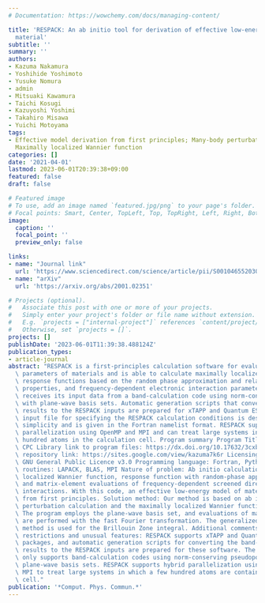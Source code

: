 ```yaml
---
# Documentation: https://wowchemy.com/docs/managing-content/

title: 'RESPACK: An ab initio tool for derivation of effective low-energy model of
  material'
subtitle: ''
summary: ''
authors:
- Kazuma Nakamura
- Yoshihide Yoshimoto
- Yusuke Nomura
- admin
- Mitsuaki Kawamura
- Taichi Kosugi
- Kazuyoshi Yoshimi
- Takahiro Misawa
- Yuichi Motoyama
tags:
- Effective model derivation from first principles; Many-body perturbation calculation;
  Maximally localized Wannier function
categories: []
date: '2021-04-01'
lastmod: 2023-06-01T20:39:38+09:00
featured: false
draft: false

# Featured image
# To use, add an image named `featured.jpg/png` to your page's folder.
# Focal points: Smart, Center, TopLeft, Top, TopRight, Left, Right, BottomLeft, Bottom, BottomRight.
image:
  caption: ''
  focal_point: ''
  preview_only: false

links:
- name: "Journal link"
  url: 'https://www.sciencedirect.com/science/article/pii/S001046552030391X'
- name: "arXiv"
  url: 'https://arxiv.org/abs/2001.02351'

# Projects (optional).
#   Associate this post with one or more of your projects.
#   Simply enter your project's folder or file name without extension.
#   E.g. `projects = ["internal-project"]` references `content/project/deep-learning/index.md`.
#   Otherwise, set `projects = []`.
projects: []
publishDate: '2023-06-01T11:39:38.488124Z'
publication_types:
- article-journal
abstract: "RESPACK is a first-principles calculation software for evaluating the interaction\
  \ parameters of materials and is able to calculate maximally localized Wannier functions,\
  \ response functions based on the random phase approximation and related optical\
  \ properties, and frequency-dependent electronic interaction parameters. RESPACK\
  \ receives its input data from a band-calculation code using norm-conserving pseudopotentials\
  \ with plane-wave basis sets. Automatic generation scripts that convert the band-structure\
  \ results to the RESPACK inputs are prepared for xTAPP and Quantum ESPRESSO. An\
  \ input file for specifying the RESPACK calculation conditions is designed pursuing\
  \ simplicity and is given in the Fortran namelist format. RESPACK supports hybrid\
  \ parallelization using OpenMP and MPI and can treat large systems including a few\
  \ hundred atoms in the calculation cell. Program summary Program Title: RESPACK\
  \ CPC Library link to program files: https://dx.doi.org/10.17632/3cxb7474nj.1 Developer's\
  \ repository link: https://sites.google.com/view/kazuma7k6r Licensing provisions:\
  \ GNU General Public Licence v3.0 Programming language: Fortran, Python External\
  \ routines: LAPACK, BLAS, MPI Nature of problem: Ab initio calculations for maximally\
  \ localized Wannier function, response function with random-phase approximation,\
  \ and matrix-element evaluations of frequency-dependent screened direct and exchange\
  \ interactions. With this code, an effective low-energy model of materials is derived\
  \ from first principles. Solution method: Our method is based on ab initio many-body\
  \ perturbation calculation and the maximally localized Wannier function calculation.\
  \ The program employs the plane-wave basis set, and evaluations of matrix elements\
  \ are performed with the fast Fourier transformation. The generalized tetrahedron\
  \ method is used for the Brillouin Zone integral. Additional comments including\
  \ restrictions and unusual features: RESPACK supports xTAPP and Quantum ESPRESSO\
  \ packages, and automatic generation scripts for converting the band-calculation\
  \ results to the RESPACK inputs are prepared for these software. The current RESPACK\
  \ only supports band-calculation codes using norm-conserving pseudopotentials with\
  \ plane-wave basis sets. RESPACK supports hybrid parallelization using OpenMP and\
  \ MPI to treat large systems in which a few hundred atoms are contained in unit\
  \ cell."
publication: '*Comput. Phys. Commun.*'
---
```

